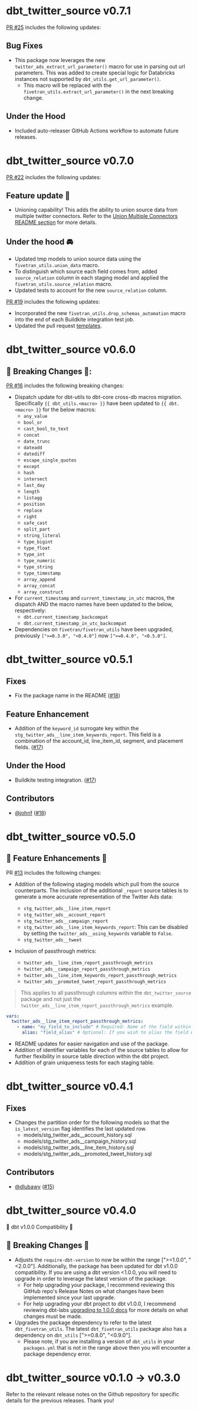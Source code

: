 # dbt_twitter_source v0.7.1

[PR #25](https://github.com/fivetran/dbt_twitter_source/pull/25) includes the following updates:
## Bug Fixes
- This package now leverages the new `twitter_ads_extract_url_parameter()` macro for use in parsing out url parameters. This was added to create special logic for Databricks instances not supported by `dbt_utils.get_url_parameter()`.
  - This macro will be replaced with the `fivetran_utils.extract_url_parameter()` in the next breaking change.
## Under the Hood
- Included auto-releaser GitHub Actions workflow to automate future releases.

# dbt_twitter_source v0.7.0
[PR #22](https://github.com/fivetran/dbt_twitter_source/pull/22) includes the following updates:
## Feature update 🎉
- Unioning capability! This adds the ability to union source data from multiple twitter connectors. Refer to the [Union Multiple Connectors README section](https://github.com/fivetran/dbt_twitter_source/blob/main/README.md#union-multiple-connectors) for more details.

## Under the hood 🚘
- Updated tmp models to union source data using the `fivetran_utils.union_data` macro. 
- To distinguish which source each field comes from, added `source_relation` column in each staging model and applied the `fivetran_utils.source_relation` macro.
- Updated tests to account for the new `source_relation` column.

[PR #19](https://github.com/fivetran/dbt_twitter_source/pull/19) includes the following updates:
- Incorporated the new `fivetran_utils.drop_schemas_automation` macro into the end of each Buildkite integration test job.
- Updated the pull request [templates](/.github).

# dbt_twitter_source v0.6.0

## 🚨 Breaking Changes 🚨:
[PR #16](https://github.com/fivetran/dbt_twitter_source/pull/16) includes the following breaking changes:
- Dispatch update for dbt-utils to dbt-core cross-db macros migration. Specifically `{{ dbt_utils.<macro> }}` have been updated to `{{ dbt.<macro> }}` for the below macros:
    - `any_value`
    - `bool_or`
    - `cast_bool_to_text`
    - `concat`
    - `date_trunc`
    - `dateadd`
    - `datediff`
    - `escape_single_quotes`
    - `except`
    - `hash`
    - `intersect`
    - `last_day`
    - `length`
    - `listagg`
    - `position`
    - `replace`
    - `right`
    - `safe_cast`
    - `split_part`
    - `string_literal`
    - `type_bigint`
    - `type_float`
    - `type_int`
    - `type_numeric`
    - `type_string`
    - `type_timestamp`
    - `array_append`
    - `array_concat`
    - `array_construct`
- For `current_timestamp` and `current_timestamp_in_utc` macros, the dispatch AND the macro names have been updated to the below, respectively:
    - `dbt.current_timestamp_backcompat`
    - `dbt.current_timestamp_in_utc_backcompat`
- Dependencies on `fivetran/fivetran_utils` have been upgraded, previously `[">=0.3.0", "<0.4.0"]` now `[">=0.4.0", "<0.5.0"]`.


# dbt_twitter_source v0.5.1

## Fixes
- Fix the package name in the README ([#18](https://github.com/fivetran/dbt_twitter_source/pull/18))

## Feature Enhancement
- Addition of the `keyword_id` surrogate key within the `stg_twitter_ads__line_item_keywords_report`. This field is a combination of the account_id, line_item_id, segment, and placement fields. ([#17](https://github.com/fivetran/dbt_twitter_source/pull/17))

## Under the Hood
- Buildkite testing integration. ([#17](https://github.com/fivetran/dbt_twitter_source/pull/17))

## Contributors
- [@johnf](https://github.com/johnf) ([#18](https://github.com/fivetran/dbt_twitter_source/pull/18))


# dbt_twitter_source v0.5.0

## 🎉 Feature Enhancements 🎉
PR [#13](https://github.com/fivetran/dbt_twitter_source/pull/13) includes the following changes:
- Addition of the following staging models which pull from the source counterparts. The inclusion of the additional `_report` source tables is to generate a more accurate representation of the Twitter Ads data:
  - `stg_twitter_ads__line_item_report`
  - `stg_twitter_ads__account_report`
  - `stg_twitter_ads__campaign_report`
  - `stg_twitter_ads__line_item_keywords_report`: This can be disabled by setting the `twitter_ads__using_keywords` variable to `False`.
  - `stg_twitter_ads__tweet`

- Inclusion of passthrough metrics:
  - `twitter_ads__line_item_report_passthrough_metrics`
  - `twitter_ads__campaign_report_passthrough_metrics`
  - `twitter_ads__line_item_keywords_report_passthrough_metrics`
  - `twitter_ads__promoted_tweet_report_passthrough_metrics`
> This applies to all passthrough columns within the `dbt_twitter_source` package and not just the `twitter_ads__line_item_report_passthrough_metrics` example.
```yml
vars:
  twitter_ads__line_item_report_passthrough_metrics:
    - name: "my_field_to_include" # Required: Name of the field within the source.
      alias: "field_alias" # Optional: If you wish to alias the field within the staging model.
```

- README updates for easier navigation and use of the package.
- Addition of identifier variables for each of the source tables to allow for further flexibility in source table direction within the dbt project.
- Addition of grain uniqueness tests for each staging table.

# dbt_twitter_source v0.4.1
## Fixes
- Changes the partition order for the following models so that the `is_latest_version` flag identifies the last updated row.
  - models/stg_twitter_ads__account_history.sql
  - models/stg_twitter_ads__campaign_history.sql
  - models/stg_twitter_ads__line_item_history.sql
  - models/stg_twitter_ads__promoted_tweet_history.sql
## Contributors
- [@dlubawy](https://github.com/dlubawy) ([#15](https://github.com/fivetran/dbt_twitter_source/pull/15))


# dbt_twitter_source v0.4.0
🎉 dbt v1.0.0 Compatibility 🎉
## 🚨 Breaking Changes 🚨
- Adjusts the `require-dbt-version` to now be within the range [">=1.0.0", "<2.0.0"]. Additionally, the package has been updated for dbt v1.0.0 compatibility. If you are using a dbt version <1.0.0, you will need to upgrade in order to leverage the latest version of the package.
  - For help upgrading your package, I recommend reviewing this GitHub repo's Release Notes on what changes have been implemented since your last upgrade.
  - For help upgrading your dbt project to dbt v1.0.0, I recommend reviewing dbt-labs [upgrading to 1.0.0 docs](https://docs.getdbt.com/docs/guides/migration-guide/upgrading-to-1-0-0) for more details on what changes must be made.
- Upgrades the package dependency to refer to the latest `dbt_fivetran_utils`. The latest `dbt_fivetran_utils` package also has a dependency on `dbt_utils` [">=0.8.0", "<0.9.0"].
  - Please note, if you are installing a version of `dbt_utils` in your `packages.yml` that is not in the range above then you will encounter a package dependency error.

# dbt_twitter_source v0.1.0 -> v0.3.0
Refer to the relevant release notes on the Github repository for specific details for the previous releases. Thank you!
